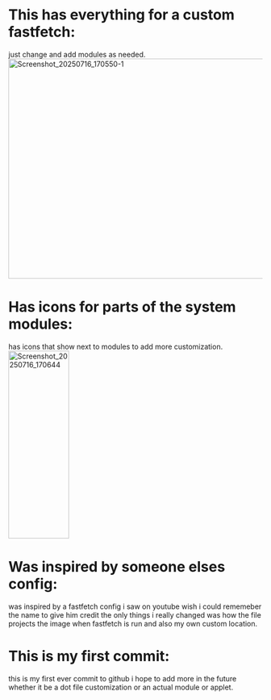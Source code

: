 # This has everything for a custom fastfetch:
just change and add modules as needed. 
<img width="805" height="436" alt="Screenshot_20250716_170550-1" src="https://github.com/user-attachments/assets/7f49b216-ac6e-4e1b-b81e-20ba4d8f1b1f" />

# Has icons for parts of the system modules:
has icons that show next to modules to add more customization.
<img width="120" height="372" alt="Screenshot_20250716_170644" src="https://github.com/user-attachments/assets/35e2cbb6-8f38-4ac5-b8a1-985d9515e829" />

# Was inspired by someone elses config: 
was inspired by a fastfetch config i saw on youtube wish i could rememeber the name to give him credit the only things i really changed was how the file 
projects the image when fastfetch is run and also my own custom location.

# This is my first commit:
this is my first ever commit to github i hope to add more in the future whether it be a dot file customization or an actual module or
applet.

